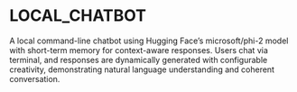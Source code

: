 # LOCAL_CHATBOT
A local command-line chatbot using Hugging Face’s microsoft/phi-2 model with short-term memory for context-aware responses. Users chat via terminal, and responses are dynamically generated with configurable creativity, demonstrating natural language understanding and coherent conversation.
